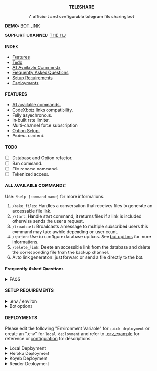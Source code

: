 <p align="center"><b>TELESHARE</b></p>
<p align="center">A efficient and configurable telegram file sharing bot</p>

**DEMO:** [BOT LINK](https://t.me/TelezhareBot?start=IjIwMjQtMDUtMzAgMjM6NTM6Mjci)

**SUPPORT CHANNEL:** [THE HQ](https://t.me/zawshq)

#### INDEX
* [Features](#features)
* [Todo](#todo)
* [All Available Commands](#all-available-commands)
* [Frequently Asked Questions](#frequently-asked-questions)
* [Setup Requirements](#setup-requirements)
* [Deployments](#deployments)

#### FEATURES
- [All available commands.](current-available-commands)
- CodeXbotz links compatibility.
- Fully asynchronous.
- In-built rate limiter.
- Multi-channel force subscription.
- [Option Setup.](#bot-options)
- Protect content.

#### TODO
- [ ] Database and Option refactor.
- [ ] Ban command.
- [ ] File rename command.
- [ ] Tokenized access.

#### ALL AVAILABLE COMMANDS:
Use: `/help [command name]` for more informations.

1. `/make_files`: Handles a conversation that receives files to generate an accessable file link.
2. `/start`: Handle start command, it returns files if a link is included otherwise sends the user a request.
3. `/broadcast`: Broadcasts a message to multiple subscribed users
this command may take awhile depending on user count.
4. `/option`: Use to configure database options. See [bot options](#bot-options) for more informations.
5. `/delete_link`: Delete an accessible link from the database and delete the corresponding file from the backup channel.
6. Auto link generation: just forward or send a file directly to the bot.

#### Frequently Asked Questions
<details>
<summary>FAQS</summary>

1. How do i disable automatic deletation:

```
/option AUTO_DELETE_SECONDS 0
```

2. Can I disable file backup? It depends on your use case. By default, the bot automatically grabs the files through the Telegram server. If you need to use the links in the future on another bot, backing up the files is mandatory.

</details>

#### SETUP REQUIREMENTS
<details id="environment">
<summary>.env / environ</summary>

> You can set up the configuration using either a `.env` file or an `environ variable`. Please refer to the [.env_example](.env_example) file as a reference. Don't forget to add `[` and `]` or brackets if required, as shown in the example file.

[Telegram website](https://my.telegram.org/auth)
- API_ID
- API_HASH

[Bot father](t.me/BotFather)
- BOT_TOKEN

[Mongo database](https://www.mongodb.com)
- MONGO_DB_URL = mongodb+srv

Bot Config
- `BOT_WORKER (int)`: amount of bot workers, default to 8.
- `BOT_SESSION (int)`: bot session name, reads from bot directory.
- `BOT_MAX_MESSAGE_CACHE_SIZE (int)`: amount of message to cache, recommended to cache more than a thousand if your bot is big enough due to scheduling. default to 100.

Main config
- `BACKUP_CHANNEL (int)`: file backup channel.
- `ROOT_ADMINS_ID (list[int])`: bot admins.
- `PRIVATE_REQUEST (bool)`: enable private request on private channel/group. default to `False`.
- `PROTECT_CONTENT (bool)`: disalllow forwarding and saving of files sent by the bot. default to `True`.
- `FORCE_SUB_CHANNELS (list[int])`: force subscription channels.
- `AUTO_GENERATE_LINK`: toggle auto link generator when file is recieve directly. default to `True`.
</details>

<details id="bot-options">
<summary>Bot options</summary>

- `FORCE_SUB_MESSAGE (str|int)`: message during force subscription.
- `STARR_MESSAGE (str|int)`: a start message.
- `AUTO_DELETE_MESSAGE (str|int)`: an auto delete messages, {} is the amount of minutes.

- `AUTO_DELETE_SECONDS (int)`: auto deletion in minutes, is set as {} of AUTO_DELETE_MESSAGE.
- `GLOBAL_MODE (bool)`: toggle everyone to generate a file link.
- `BACKUP_FILES (bool)`: toggle all files to back up.


configure through `/option` command or use `/help option` for more information.

Usage:

    /option key new_value
    /option key [reply to a message]
Example:

    /option AUTO_DELETE_SECONDS 600
    /option FORCE_SUB_MESSAGE [reply to a message.]
</details>

#### DEPLOYMENTS

Please edit the following "Environment Variable" for `quick deployment` or create an ".env" for `local deployment` and refer to [.env_example](.env_example) for reference or [configuration](#environment) for descriptions.

<details>
<summary>Local Deployment</summary>

1. Clone the repo
```
git clone https://github.com/zawsq/Teleshare.git
```
then change directory to Teleshare 
```
cd Teleshare
```

2. Create an .env file refer to [.env_example](.env_example) for referencee.


4. Create an python environment (poetry / virtualenv): `Optional`
```
pip install virtualenv
virtualenv myenv

source myenv/bin/activate

windows:
myenv\Scripts\activate
```
5. Install requirements
```
pip install -r requirements.txt
```

6. Start the bot.
```
python -m bot.main
```


</details>

<details>
<summary>Heroku Deployment</summary>

[![Deploy](https://www.herokucdn.com/deploy/button.svg)](https://heroku.com/deploy?template=https://github.com/zawsq/Teleshare/tree/heroku-deploy)

If this repo cannot be deployed in Heroku, please fork it and deploy it manually using the [heroku-deploy](https://github.com/zawsq/Teleshare/tree/heroku-deploy) branch.
</details>

<details>
<summary>Koyeb Deployment</summary>

[![Deploy to Koyeb](https://www.koyeb.com/static/images/deploy/button.svg)](https://app.koyeb.com/services/deploy?type=git&repository=github.com/zawsq/Teleshare&branch=main&builder=buildpack&run_command=cd+bot+%26%26+python+main.py&env[API_ID]=api_id&env[API_HASH]=api_hash&env[BOT_TOKEN]=bot_token&env[MONGO_DB_URL]=mongodb_url&env[BACKUP_CHANNEL]=backup&env[ROOT_ADMINS_ID]=admins&env[FORCE_SUB_CHANNELS]=force_sub)

Just setup the environment variables and your done.
</details>

<details>
<summary>Render Deployment</summary>

[![Deploy to Render](https://render.com/images/deploy-to-render-button.svg)](https://render.com/deploy)

To deploy on render, fork the main repo and deploy using `Dockerfile`

Setup your Render environment variable refer to [.env_example](.env_example) for reference or [configuration](#environment) for descriptions.
</details>
